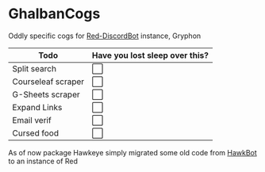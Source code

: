 # GhalbanCogs
Oddly specific cogs for [Red-DiscordBot](https://github.com/Cog-Creators/Red-DiscordBot) instance, Gryphon

| Todo               | Have you lost sleep over this? | 
|--------------------|-------|
| Split search       | ⬜️    |
| Courseleaf scraper | ⬜️    | 
| G-Sheets scraper   | ⬜️    |   
| Expand Links       | ⬜️    |
| Email verif        | ⬜️    |
| Cursed food        | ⬜️    |

As of now package Hawkeye simply migrated some old code from [HawkBot](https://github.com/Ghalban/HawkBot) to an instance of Red
